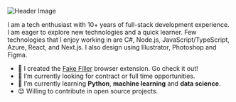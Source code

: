 ![Header Image](https://user-images.githubusercontent.com/127227/90045833-9c640c00-dc9d-11ea-8e8e-0d06fbdaebfb.png)

I am a tech enthusiast with 10+ years of full-stack development experience. I am eager to explore new technologies and a quick learner. Few technologies that I enjoy working in are C#, Node.js, JavaScript/TypeScript, Azure, React, and Next.js. I also design using Illustrator, Photoshop and Figma.

- 🚀 I created the [Fake Filler](https://fakefiller.com) browser extension. Go check it out!
- 🔭 I’m currently looking for contract or full time opportunities.
- 🌱 I’m currently learning **Python**, **machine learning** and **data science**.
- 😊 Willing to contribute in open source projects.
